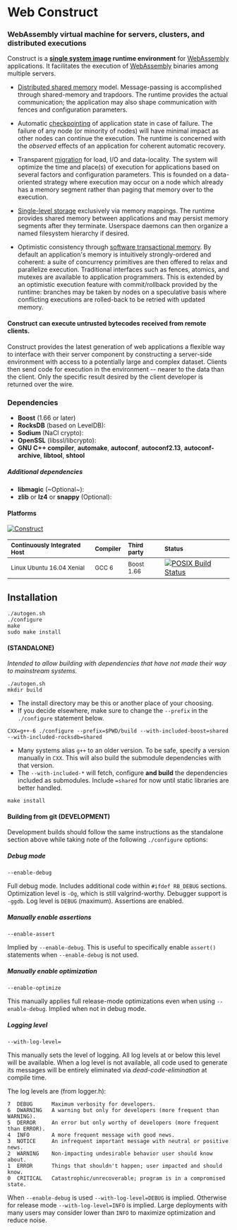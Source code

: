 # Web Construct

### WebAssembly virtual machine for servers, clusters, and distributed executions

Construct is a **[single system image](https://en.wikipedia.org/wiki/Single_system_image)
runtime environment** for [WebAssembly](https://webassembly.org/) applications. It
facilitates the execution of [WebAssembly](https://webassembly.org/) binaries among
multiple servers.

- [Distributed shared memory](https://en.wikipedia.org/wiki/Distributed_shared_memory) model.
Message-passing is accomplished through shared-memory and trapdoors. The runtime provides
the actual communication; the application may also shape communication with fences and
configuration parameters.

- Automatic [checkpointing](https://en.wikipedia.org/wiki/Application_checkpointing) of application state in case of failure.
The failure of any node (or minority of nodes) will have minimal impact as other nodes
can continue the execution. The runtime is concerned with the *observed* effects of
an application for coherent automatic recovery.

- Transparent [migration](https://en.wikipedia.org/wiki/Process_migration) for load, I/O and data-locality.
The system will optimize the time and place(s) of execution for applications based
on several factors and configuration parameters. This is founded on a data-oriented
strategy where execution may occur on a node which already has a memory segment rather
than paging that memory over to the execution.

- [Single-level storage](https://en.wikipedia.org/wiki/Single-level_store) exclusively via memory mappings.
The runtime provides shared memory between applications and may persist memory segments after
they terminate. Userspace daemons can then organize a named filesystem hierarchy if desired.

- Optimistic consistency through [software transactional memory](https://en.wikipedia.org/wiki/Software_transactional_memory).
By default an application's memory is intuitively strongly-ordered and coherent: a suite of
concurrency primitives are then offered to relax and parallelize execution. Traditional
interfaces such as fences, atomics, and mutexes are available to application programmers. This is
extended by an optimistic execution feature with commit/rollback provided by the runtime:
branches may be taken by nodes on a speculative basis where conflicting executions are rolled-back
to be retried with updated memory.

#### Construct can execute untrusted bytecodes received from remote clients.

Construct provides the latest generation of web applications a flexible way
to interface with their server component by constructing a server-side environment
with access to a potentially large and complex dataset. Clients then send code
for execution in the environment -- nearer to the data than the client. Only
the specific result desired by the client developer is returned over the wire.

### Dependencies

- **Boost** (1.66 or later)
- **RocksDB** (based on LevelDB):
- **Sodium** (NaCl crypto):
- **OpenSSL** (libssl/libcrypto):
- **GNU C++ compiler**, **automake**, **autoconf**, **autoconf2.13**,
**autoconf-archive**, **libtool**, **shtool**

##### Additional dependencies

- **libmagic** (~Optional~):
- **zlib** or **lz4** or **snappy** (Optional):


#### Platforms

[![Construct](https://img.shields.io/SemVer/v0.0.0-dev.png)](https://github.com/jevolk/charybdis/tree/master)

| <sub> Continuously Integrated Host </sub>   | <sub> Compiler </sub>    | <sub> Third party </sub> | <sub> Status </sub> |
|:------------------------------------------- |:------------------------ |:------------------------ |:------------------- |
| <sub> Linux Ubuntu 16.04 Xenial </sub>      | <sub> GCC 6       </sub> | <sub> Boost 1.66 </sub>  | [![POSIX Build Status](https://travis-ci.org/jevolk/charybdis.svg?branch=master)](https://travis-ci.org/jevolk/charybdis) |


## Installation

```
./autogen.sh
./configure
make
sudo make install
```

#### (STANDALONE)

*Intended to allow building with dependencies that have not made their way
to mainstream systems.*

```
./autogen.sh
mkdir build
```

- The install directory may be this or another place of your choosing.
- If you decide elsewhere, make sure to change the `--prefix` in the `./configure`
statement below.

```
CXX=g++-6 ./configure --prefix=$PWD/build --with-included-boost=shared --with-included-rocksdb=shared
```

- Many systems alias `g++` to an older version. To be safe, specify a version manually
in `CXX`. This will also build the submodule dependencies with that version.
- The `--with-included-*` will fetch, configure **and build** the dependencies included
as submodules. Include `=shared` for now until static libraries are better handled.

```
make install
```

#### Building from git (DEVELOPMENT)

Development builds should follow the same instructions as the standalone
section above while taking note of the following `./configure` options:

##### Debug mode

```
--enable-debug
```
Full debug mode. Includes additional code within `#ifdef RB_DEBUG` sections.
Optimization level is `-Og`, which is still valgrind-worthy. Debugger support
is `-ggdb`. Log level is `DEBUG` (maximum). Assertions are enabled.


##### Manually enable assertions

```
--enable-assert
```
Implied by `--enable-debug`. This is useful to specifically enable `assert()`
statements when `--enable-debug` is not used.


##### Manually enable optimization

```
--enable-optimize
```
This manually applies full release-mode optimizations even when using
`--enable-debug`. Implied when not in debug mode.


##### Logging level

```
--with-log-level=
```
This manually sets the level of logging. All log levels at or below this level
will be available. When a log level is not available, all code used to generate
its messages will be entirely eliminated via *dead-code-elimination* at compile
time.

The log levels are (from logger.h):
```
7  DEBUG      Maximum verbosity for developers.
6  DWARNING   A warning but only for developers (more frequent than WARNING).
5  DERROR     An error but only worthy of developers (more frequent than ERROR).
4  INFO       A more frequent message with good news.
3  NOTICE     An infrequent important message with neutral or positive news.
2  WARNING    Non-impacting undesirable behavior user should know about.
1  ERROR      Things that shouldn't happen; user impacted and should know.
0  CRITICAL   Catastrophic/unrecoverable; program is in a compromised state.
```

When `--enable-debug` is used `--with-log-level=DEBUG` is implied. Otherwise
for release mode `--with-log-level=INFO` is implied. Large deployments with
many users may consider lower than `INFO` to maximize optimization and reduce
noise.

